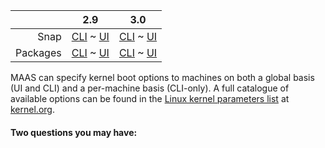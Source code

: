 ||2.9|3.0|
|-----:|:-----:|:-----:|
Snap|[CLI](/t/kernel-boot-options-snap-2-9-cli/2782) ~ [UI](/t/kernel-boot-options-snap-2-9-ui/2783)|[CLI](/t/kernel-boot-options-snap-3-0-cli/3973) ~ [UI](/t/kernel-boot-options-snap-3-0-ui/3974)|
Packages|[CLI](/t/kernel-boot-options-deb-2-9-cli/2788) ~ [UI](/t/kernel-boot-options-deb-2-9-ui/2789)|[CLI](/t/kernel-boot-options-deb-3-0-cli/3975) ~ [UI](/t/kernel-boot-options-deb-3-0-ui/3976)|

MAAS can specify kernel boot options to machines on both a global basis (UI and CLI) and a per-machine basis (CLI-only). A full catalogue of available options can be found in the [Linux kernel parameters list](https://www.kernel.org/doc/html/latest/admin-guide/kernel-parameters.html) at [kernel.org](https://www.kernel.org).

#### Two questions you may have:

<!-- deb-2-7-cli
1. [How can I set global kernel boot options for all machines?](#heading--global-kernel-boot-options)
2. [How can I set kernel boot options for a specific machine?](#heading--per-node-kernel-boot-options)
 deb-2-7-cli -->

<!-- deb-2-7-ui
1. [How can I set global kernel boot options for all machines?](#heading--global-kernel-boot-options)
2. [How can I set kernel boot options for a specific machine?](#heading--per-node-kernel-boot-options)
 deb-2-7-ui -->

<!-- deb-2-8-cli
1. [How can I set global kernel boot options for all machines?](#heading--global-kernel-boot-options)
2. [How can I set kernel boot options for a specific machine?](/t/maas-tags-deb-2-8-cli/2894#heading--per-node-kernel-boot-options)
 deb-2-8-cli -->

<!-- deb-2-8-ui
1. [How can I set global kernel boot options for all machines?](#heading--global-kernel-boot-options)
2. [How can I set kernel boot options for a specific machine?](/t/maas-tags-deb-2-8-cli/2894#heading--per-node-kernel-boot-options)
 deb-2-8-ui -->

<!-- deb-2-9-cli
1. [How can I set global kernel boot options for all machines?](#heading--global-kernel-boot-options)
2. [How can I set kernel boot options for a specific machine?](/t/maas-tags-deb-2-9-cli/2896#heading--per-node-kernel-boot-options)
 deb-2-9-cli -->

<!-- deb-2-9-ui
1. [How can I set global kernel boot options for all machines?](#heading--global-kernel-boot-options)
2. [How can I set kernel boot options for a specific machine?](/t/maas-tags-deb-2-9-ui/2897#heading--per-node-kernel-boot-options)
 deb-2-9-ui -->

<!-- deb-3-0-cli
1. [How can I set global kernel boot options for all machines?](#heading--global-kernel-boot-options)
2. [How can I set kernel boot options for a specific machine?](/t/maas-tags-deb-3-0-cli/4023#heading--per-node-kernel-boot-options)
 deb-3-0-cli -->

<!-- deb-3-0-ui
1. [How can I set global kernel boot options for all machines?](#heading--global-kernel-boot-options)
2. [How can I set kernel boot options for a specific machine?](/t/maas-tags-deb-3-0-cli/4024#heading--per-node-kernel-boot-options)
 deb-3-0-ui -->

<!-- snap-2-7-cli
1. [How can I set global kernel boot options for all machines?](#heading--global-kernel-boot-options)
2. [How can I set kernel boot options for a specific machine?](#heading--per-node-kernel-boot-options)
 snap-2-7-cli -->

<!-- snap-2-7-ui
1. [How can I set global kernel boot options for all machines?](#heading--global-kernel-boot-options)
2. [How can I set kernel boot options for a specific machine?](#heading--per-node-kernel-boot-options)
 snap-2-7-ui -->

<!-- snap-2-8-cli
1. [How can I set global kernel boot options for all machines?](#heading--global-kernel-boot-options)
2. [How can I set kernel boot options for a specific machine?](/t/maas-tags-snap-2-8-cli/2888#heading--per-node-kernel-boot-options)
 snap-2-8-cli -->

<!-- snap-2-8-ui
1. [How can I set global kernel boot options for all machines?](#heading--global-kernel-boot-options)
2. [How can I set kernel boot options for a specific machine?](/t/maas-tags-snap-2-8-cli/2888#heading--per-node-kernel-boot-options)
 snap-2-8-ui -->

<!-- snap-2-9-cli
1. [How can I set global kernel boot options for all machines?](#heading--global-kernel-boot-options)
2. [How can I set kernel boot options for a specific machine?](/t/maas-tags-snap-2-9-cli/2890#heading--per-node-kernel-boot-options)
 snap-2-9-cli -->

<!-- snap-2-9-ui
1. [How can I set global kernel boot options for all machines?](#heading--global-kernel-boot-options)
2. [How can I set kernel boot options for a specific machine?](/t/maas-tags-snap-2-9-ui/2891#heading--per-node-kernel-boot-options)
 snap-2-9-ui -->

<!-- snap-3-0-cli
1. [How can I set global kernel boot options for all machines?](#heading--global-kernel-boot-options)
2. [How can I set kernel boot options for a specific machine?](/t/maas-tags-snap-3-0-cli/4021#heading--per-node-kernel-boot-options)
 snap-3-0-cli -->

<!-- snap-3-0-ui
1. [How can I set global kernel boot options for all machines?](#heading--global-kernel-boot-options)
2. [How can I set kernel boot options for a specific machine?](/t/maas-tags-snap-3-0-ui/4022#heading--per-node-kernel-boot-options)
 snap-3-0-ui -->

<!-- snap-2-7-ui snap-2-8-ui snap-2-9-ui deb-2-7-ui deb-2-8-ui deb-2-9-ui snap-3-0-ui deb-3-0-ui 

<a href="#heading--global-kernel-boot-options"><h2 id="heading--global-kernel-boot-options">Global kernel boot options</h2></a>

To set kernel boot options globally, as an admin, open the 'Settings' page and on the 'General' tab scroll down to the 'Global Kernel Parameters' section:

<a href="https://assets.ubuntu.com/v1/8b793b6d-nodes-kernel-options__2.2_global.png" target = "_blank"><img src="https://assets.ubuntu.com/v1/8b793b6d-nodes-kernel-options__2.2_global.png"></a>

Type in the desired (space separated) options and click 'Save'. The contents of the field will be used as-is. Do not use extra characters.
snap-2-7-ui snap-2-8-ui snap-2-9-ui deb-2-7-ui deb-2-8-ui deb-2-9-ui snap-3-0-ui deb-3-0-ui  -->

<!-- snap-2-7-cli snap-2-8-cli snap-2-9-cli deb-2-7-cli deb-2-8-cli deb-2-9-cli snap-3-0-cli deb-3-0-cli 


<a href="#heading--cli"><h2 id="heading--cli">Global kernel boot options</h2></a>

You can set kernel boot options and apply them to all machines with the CLI command:

``` bash
maas $PROFILE maas set-config name=kernel_opts value='$KERNEL_OPTIONS'
```
snap-2-7-cli snap-2-8-cli snap-2-9-cli deb-2-7-cli deb-2-8-cli deb-2-9-cli snap-3-0-cli deb-3-0-cli  -->
